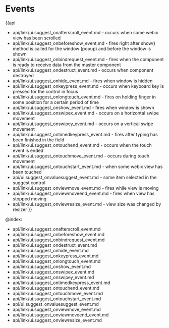 Events
=======

{{api
- api/link/ui.suggest_onafterscroll_event.md - occurs when some webix view has been scrolled
- api/link/ui.suggest_onbeforeshow_event.md - fires right after show() method is called for the window (popup) and before the window is shown
- api/link/ui.suggest_onbindrequest_event.md - fires when the component is ready to receive data from the master component
- api/link/ui.suggest_ondestruct_event.md - occurs when component destroyed
- api/link/ui.suggest_onhide_event.md - fires when window is hidden
- api/link/ui.suggest_onkeypress_event.md - occurs when keyboard key is pressed for the control in focus
- api/link/ui.suggest_onlongtouch_event.md - fires on holding finger in some position for a certain period of time
- api/link/ui.suggest_onshow_event.md - fires when window is shown
- api/link/ui.suggest_onswipex_event.md - occurs on a horizontal swipe movement
- api/link/ui.suggest_onswipey_event.md - occurs on a vertical swipe movement
- api/link/ui.suggest_ontimedkeypress_event.md - fires after typing has been finished in the field
- api/link/ui.suggest_ontouchend_event.md - occurs when the touch event is ended
- api/link/ui.suggest_ontouchmove_event.md - occurs during touch movement
- api/link/ui.suggest_ontouchstart_event.md - when some webix view has been touched
- api/ui.suggest_onvaluesuggest_event.md - some item selected in the suggest control
- api/link/ui.suggest_onviewmove_event.md - fires while view is moving
- api/link/ui.suggest_onviewmoveend_event.md - fires when view has stopped moving
- api/link/ui.suggest_onviewresize_event.md - view size was changed by resizer
}}

@index:
- api/link/ui.suggest_onafterscroll_event.md
- api/link/ui.suggest_onbeforeshow_event.md
- api/link/ui.suggest_onbindrequest_event.md
- api/link/ui.suggest_ondestruct_event.md
- api/link/ui.suggest_onhide_event.md
- api/link/ui.suggest_onkeypress_event.md
- api/link/ui.suggest_onlongtouch_event.md
- api/link/ui.suggest_onshow_event.md
- api/link/ui.suggest_onswipex_event.md
- api/link/ui.suggest_onswipey_event.md
- api/link/ui.suggest_ontimedkeypress_event.md
- api/link/ui.suggest_ontouchend_event.md
- api/link/ui.suggest_ontouchmove_event.md
- api/link/ui.suggest_ontouchstart_event.md
- api/ui.suggest_onvaluesuggest_event.md
- api/link/ui.suggest_onviewmove_event.md
- api/link/ui.suggest_onviewmoveend_event.md
- api/link/ui.suggest_onviewresize_event.md


